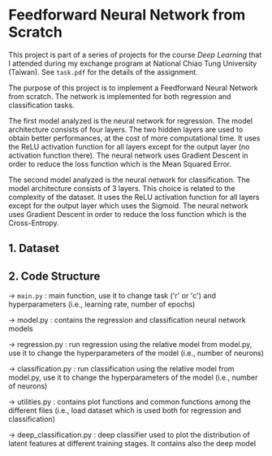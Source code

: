 # Feedforward Neural Network from Scratch

This project is part of a series of projects for the course _Deep Learning_ that I attended during my exchange program at National Chiao Tung University (Taiwan). See `task.pdf` for the details of the assignment.

The purpose of this project is to implement a Feedforward Neural Network from scratch. The network is implemented for both regression and classification tasks.

The first model analyzed is the neural network for regression. The model architecture consists of four layers. The two hidden layers are used to obtain better performances, at the cost of more computational time. It uses the ReLU activation function for all layers except for the output layer (no activation function there). The neural network uses Gradient Descent in order to reduce the loss function which is the Mean Squared Error.

The second model analyzed is the neural network for classification. The model architecture consists of 3 layers. This choice is related to the complexity of the dataset. It uses the ReLU activation function for all layers except for the output layer which uses the Sigmoid. The neural network uses Gradient Descent in order to reduce the loss function which is the Cross-Entropy.

## 1. Dataset

## 2. Code Structure

-> `main.py` : main function, use it to change task ('r' or 'c') and hyperparameters (i.e., learning rate, number of epochs)

-> model.py : contains the regression and classification neural network models

-> regression.py : run regression using the relative model from model.py, use it to change the hyperparameters of the model (i.e., number of neurons)

-> classification.py : run classification using the relative model from model.py, use it to change the hyperparameters of the model (i.e., number of neurons)

-> utilities.py : contains plot functions and common functions among the different files (i.e., load dataset which is used both for regression and classification)

-> deep_classification.py : deep classifier used to plot the distribution of latent features at different training stages. It contains also the deep model
